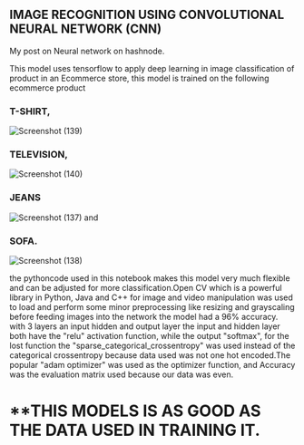 ## IMAGE RECOGNITION USING CONVOLUTIONAL NEURAL NETWORK (CNN)

My post on Neural network on hashnode.

This model uses tensorflow to apply deep learning in image classification of product in an Ecommerce store,
this model is trained on the following ecommerce product
### T-SHIRT,
![Screenshot (139)](https://user-images.githubusercontent.com/76667791/190285506-70a231bc-5158-4c16-b99b-20ff2d132a92.png)

### TELEVISION,
![Screenshot (140)](https://user-images.githubusercontent.com/76667791/190285440-2eac1278-1cd6-432d-ad54-965702c2854b.png)


### JEANS


![Screenshot (137)](https://user-images.githubusercontent.com/76667791/190285372-8a2d04f6-28a4-4ae1-95ad-f4d35895ceed.png)
and 
### SOFA.
 ![Screenshot (138)](https://user-images.githubusercontent.com/76667791/190285592-9521df44-c8b2-40a1-944f-0f98edda2629.png)

the pythoncode used in this notebook makes this model very much flexible and can be adjusted for more 
classification.Open CV which is a powerful library in Python, Java and C++ for image and video manipulation was used to load
and perform some minor preprocessing like resizing and grayscaling before feeding images into the network
the model had a 96% accuracy. with 3 layers an input hidden and output layer the input and hidden layer both
have the "relu" activation function, while the output "softmax", for the lost function the
"sparse_categorical_crossentropy" was used instead of the categorical crossentropy because data used was 
not one hot encoded.The popular "adam optimizer" was used as the optimizer function, 
and Accuracy was the evaluation matrix used because our data was even.

# **THIS MODELS IS AS GOOD AS THE DATA USED IN TRAINING IT.

